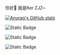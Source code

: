 你好👋 我是Ker ZJZ~

[![Anurag's GitHub stats](https://github-readme-stats.vercel.app/api?username=kerzjz)](https://github.com/anuraghazra/github-readme-stats)

![Static Badge](https://img.shields.io/badge/音乐-钢琴-blue)

![Static Badge](https://img.shields.io/badge/技术-Web/AI-blue)

![Static Badge](https://img.shields.io/badge/游戏-Minecraft-blue)
